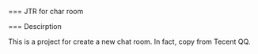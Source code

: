 ===
JTR for char room

===
Descirption

This is a project for create a new chat room. In fact, copy from Tecent QQ.
